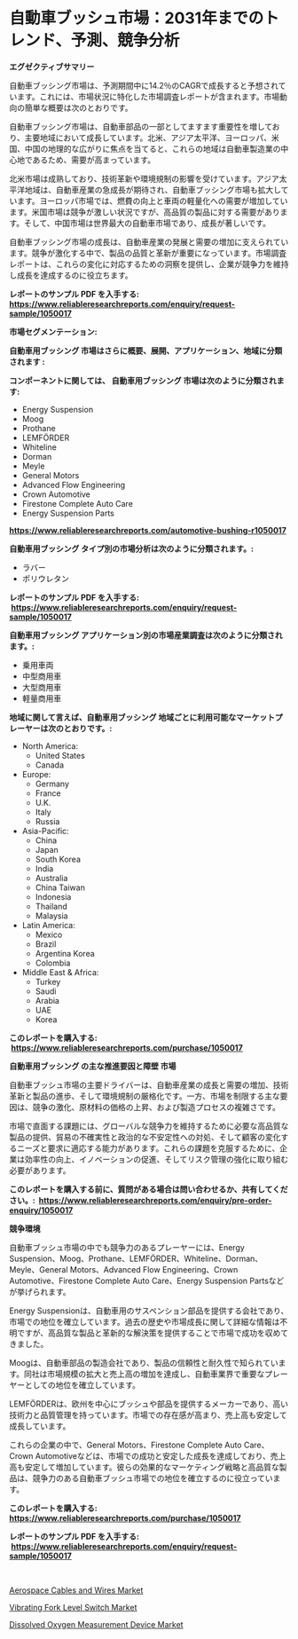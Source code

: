 <p><h1>自動車ブッシュ市場：2031年までのトレンド、予測、競争分析</h1></p><p><strong>エグゼクティブサマリー</strong></p>
<p><p>自動車ブッシング市場は、予測期間中に14.2％のCAGRで成長すると予想されています。これには、市場状況に特化した市場調査レポートが含まれます。市場動向の簡単な概要は次のとおりです。</p><p>自動車ブッシング市場は、自動車部品の一部としてますます重要性を増しており、主要地域において成長しています。北米、アジア太平洋、ヨーロッパ、米国、中国の地理的な広がりに焦点を当てると、これらの地域は自動車製造業の中心地であるため、需要が高まっています。</p><p>北米市場は成熟しており、技術革新や環境規制の影響を受けています。アジア太平洋地域は、自動車産業の急成長が期待され、自動車ブッシング市場も拡大しています。ヨーロッパ市場では、燃費の向上と車両の軽量化への需要が増加しています。米国市場は競争が激しい状況ですが、高品質の製品に対する需要があります。そして、中国市場は世界最大の自動車市場であり、成長が著しいです。</p><p>自動車ブッシング市場の成長は、自動車産業の発展と需要の増加に支えられています。競争が激化する中で、製品の品質と革新が重要になっています。市場調査レポートは、これらの変化に対応するための洞察を提供し、企業が競争力を維持し成長を達成するのに役立ちます。</p></p>
<p><strong>レポートのサンプル PDF を入手する: <a href="https://www.reliableresearchreports.com/enquiry/request-sample/1050017">https://www.reliableresearchreports.com/enquiry/request-sample/1050017</a></strong></p>
<p><strong>市場セグメンテーション:</strong></p>
<p><strong> 自動車用ブッシング 市場はさらに概要、展開、アプリケーション、地域に分類されます :</strong></p>
<p><strong>コンポーネントに関しては、 自動車用ブッシング 市場は次のように分類されます: &nbsp;</strong></p>
<p><ul><li>Energy Suspension</li><li>Moog</li><li>Prothane</li><li>LEMFÖRDER</li><li>Whiteline</li><li>Dorman</li><li>Meyle</li><li>General Motors</li><li>Advanced Flow Engineering</li><li>Crown Automotive</li><li>Firestone Complete Auto Care</li><li>Energy Suspension Parts</li></ul></p>
<p><strong><a href="https://www.reliableresearchreports.com/automotive-bushing-r1050017">https://www.reliableresearchreports.com/automotive-bushing-r1050017</a></strong></p>
<p><strong> 自動車用ブッシング タイプ別の市場分析は次のように分類されます。:</strong></p>
<p><ul><li>ラバー</li><li>ポリウレタン</li></ul></p>
<p><strong>レポートのサンプル PDF を入手する: &nbsp;<a href="https://www.reliableresearchreports.com/enquiry/request-sample/1050017">https://www.reliableresearchreports.com/enquiry/request-sample/1050017</a></strong></p>
<p><strong> 自動車用ブッシング アプリケーション別の市場産業調査は次のように分類されます。:</strong></p>
<p><ul><li>乗用車両</li><li>中型商用車</li><li>大型商用車</li><li>軽量商用車</li></ul></p>
<p><strong>地域に関して言えば、自動車用ブッシング 地域ごとに利用可能なマーケットプレーヤーは次のとおりです。:</strong></p>
<p><ul>
    <li>
        North America:
        <ul>
            <li>United States</li>
            <li>Canada</li>
        </ul>
    </li>
    <li>
        Europe:
        <ul>
            <li>Germany</li>
            <li>France</li>
            <li>U.K.</li>
            <li>Italy</li>
            <li>Russia</li>
        </ul>
    </li>
    <li>
        Asia-Pacific:
        <ul>
            <li>China</li>
            <li>Japan</li>
            <li>South Korea</li>
            <li>India</li>
            <li>Australia</li>
            <li>China Taiwan</li>
            <li>Indonesia</li>
            <li>Thailand</li>
            <li>Malaysia</li>
        </ul>
    </li>
    <li>
        Latin America:
        <ul>
            <li>Mexico</li>
            <li>Brazil</li>
            <li>Argentina Korea</li>
            <li>Colombia</li>
        </ul>
    </li>
    <li>
        Middle East & Africa:
        <ul>
            <li>Turkey</li>
            <li>Saudi</li>
            <li>Arabia</li>
            <li>UAE</li>
            <li>Korea</li>
        </ul>
    </li>
    </ul></p>
<p><strong>このレポートを購入する: &nbsp;<a href="https://www.reliableresearchreports.com/purchase/1050017">https://www.reliableresearchreports.com/purchase/1050017</a></strong></p>
<p><strong>自動車用ブッシング の主な推進要因と障壁 市場</strong></p>
<p><p>自動車ブッシュ市場の主要ドライバーは、自動車産業の成長と需要の増加、技術革新と製品の進歩、そして環境規制の厳格化です。一方、市場を制限する主な要因は、競争の激化、原材料の価格の上昇、および製造プロセスの複雑さです。</p><p>市場で直面する課題には、グローバルな競争力を維持するために必要な高品質な製品の提供、貿易の不確実性と政治的な不安定性への対処、そして顧客の変化するニーズと要求に適応する能力があります。これらの課題を克服するために、企業は効率性の向上、イノベーションの促進、そしてリスク管理の強化に取り組む必要があります。</p></p>
<p><strong>このレポートを購入する前に、質問がある場合は問い合わせるか、共有してください。:&nbsp; <a href="https://www.reliableresearchreports.com/enquiry/pre-order-enquiry/1050017">https://www.reliableresearchreports.com/enquiry/pre-order-enquiry/1050017</a></strong></p>
<p><strong>競争環境</strong></p>
<p><p>自動車ブッシュ市場の中でも競争力のあるプレーヤーには、Energy Suspension、Moog、Prothane、LEMFÖRDER、Whiteline、Dorman、Meyle、General Motors、Advanced Flow Engineering、Crown Automotive、Firestone Complete Auto Care、Energy Suspension Partsなどが挙げられます。</p><p>Energy Suspensionは、自動車用のサスペンション部品を提供する会社であり、市場での地位を確立しています。過去の歴史や市場成長に関して詳細な情報は不明ですが、高品質な製品と革新的な解決策を提供することで市場で成功を収めてきました。</p><p>Moogは、自動車部品の製造会社であり、製品の信頼性と耐久性で知られています。同社は市場規模の拡大と売上高の増加を達成し、自動車業界で重要なプレーヤーとしての地位を確立しています。</p><p>LEMFÖRDERは、欧州を中心にブッシュや部品を提供するメーカーであり、高い技術力と品質管理を持っています。市場での存在感が高まり、売上高も安定して成長しています。</p><p>これらの企業の中で、General Motors、Firestone Complete Auto Care、Crown Automotiveなどは、市場での成功と安定した成長を達成しており、売上高も安定して増加しています。彼らの効果的なマーケティング戦略と高品質な製品は、競争力のある自動車ブッシュ市場での地位を確立するのに役立っています。</p></p>
<p><strong>このレポートを購入する: &nbsp; <a href="https://www.reliableresearchreports.com/purchase/1050017">https://www.reliableresearchreports.com/purchase/1050017</a></strong></p>
<p><strong>レポートのサンプル PDF を入手する: &nbsp;<a href="https://www.reliableresearchreports.com/enquiry/request-sample/1050017">https://www.reliableresearchreports.com/enquiry/request-sample/1050017</a></strong><strong></strong></p>
<p>&nbsp;</p>
<p><p><a href="https://www.linkedin.com/pulse/aerospace-cables-wires-market-analysis-its-cagr-segmentation-qvlxc?trackingId=dUkVn6etNyAti%2BFhI%2Bpmew%3D%3D">Aerospace Cables and Wires Market</a></p><p><a href="https://www.linkedin.com/pulse/vibrating-fork-level-switch-market-research-report-its-history-rolue?trackingId=ubuKAN%2BYutSXbiSczAhycg%3D%3D">Vibrating Fork Level Switch Market</a></p><p><a href="https://www.linkedin.com/pulse/dissolved-oxygen-measurement-device-market-competitive-analysis-yr1oc?trackingId=aD5Q9YS0wD%2FqI6eR8DSA8Q%3D%3D">Dissolved Oxygen Measurement Device Market</a></p></p>